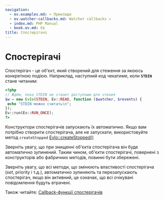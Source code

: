 ```yaml
---
navigation:
  - ev.examples.md: « Приклади
  - ev.watcher-callbacks.md: Watcher callbacks »
  - index.md: PHP Manual
  - book.ev.md: Єв
title: Спостерігачі
---
```

# Спостерігачі

Спостерігач - це об'єкт, який створений для стеження за якоюсь конкретною подією. Наприклад, наступний код чекатиме, коли **`STDIN`** стане читаним:

```php
<?php
// Ждём, пока STDIN не станет доступным для чтения
$w = new EvIo(STDIN, Ev::READ, function ($watcher, $revents) {
 echo "STDIN можно считать\n";
});
Ev::run(Ev::RUN_ONCE);
?>
```

Конструктори спостерігачів запускають їх автоматично. Якщо вам потрібно створити спостерігача, але не запускати, використовуйте метод `createStopped` [EvIo::createStopped()](evio.createstopped.md)

Зверніть увагу, що при знищенні об'єкта спостерігача він буде автоматично зупинений. Таким чином, об'єкти спостерігачі, повернені з конструкторів або фабричних методів, повинні бути збережені.

Зверніть увагу, що всі методи, що змінюють властивості спостерігача (*set*, priority і т.д.), автоматично зупиняють та перезапускають спостерігач, якщо він активний, це означає, що всі очікувані повідомлення будуть втрачені.

Також читайте: [Callback-функції спостерігачів](ev.watcher-callbacks.md)
